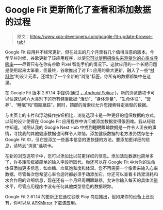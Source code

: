 # Google Fit 更新简化了查看和添加数据的过程

> 原文：<https://www.xda-developers.com/google-fit-update-browse-tab/>

Google Fit 应用并不经常更新，但在过去的几个月里有几个值得注意的版本。今年早些时候，谷歌更新了该应用程序，以便[它可以使用摄像头来测量你的心率或呼吸率](https://www.xda-developers.com/google-fit-heart-rate-respiratory-health-pixel-phones/)——尽管只有在你有谷歌 Pixel 智能手机的情况下。这款应用的一个长期问题是使用起来太笨重，但最终，谷歌推出了对 Fit 应用的重大更新，融入了一些“[材料你](https://www.xda-developers.com/material-you/)”的设计元素，还增加了一个全新的“浏览”标签，你所有的数据都集中在这里。

在 Google Fit 版本 2.61.14 中提供(通过 [*、Android Police*](https://www.androidpolice.com/2021/07/29/google-fits-health-data-is-now-more-beautiful-and-more-functional-apk-download/) )，新的浏览选项卡可以快速访问六大类别下的所有健康数据:“活动”、“身体测量”、“生命体征”、“营养”、“睡眠”和“周期跟踪”。同时，顶部的搜索栏允许您搜索特定类型的数据。

与主页上的卡片和浮动操作按钮相比，浏览选项卡是一种更好的组织数据的方式。以前的设计使得在 Google Fit 应用程序中访问或添加数据变得很困难。我从经验中知道，试图从我的 Google Nest Hub 中找到睡眠跟踪数据是一件令人沮丧的事情，寻找我的其他健康数据也同样令人烦恼。添加健康数据的老方法仍然存在于 Google Fit 中，但它是添加一些基本信息的更快捷的方法。要添加更详细的信息，请转到“浏览”选项卡。

在新的浏览选项卡中，您可以添加比以前更详细的信息。添加活动数据也简单多了，许多矩形框被简单的输入字段所取代。你还可以在 Google Fit 中为你的生命体征添加更多信息，如血糖、血氧饱和度和体温。您不再需要一个像素来输入心率数据，尽管每次您希望心率合适时都必须手动添加它。你还可以查看卡路里消耗和水合作用的详细信息，现在还有一个月经周期跟踪器，允许你输入每天的具体流量水平，尽管应用程序中没有任何其他类型信息的数据跟踪。

Google Fit 2.61.14 的更新正在通过谷歌 Play 商店推出，但如果你的设备上还没有，你可以从 [APKMirror](https://www.apkmirror.com/apk/google-inc/fit/fit-2-61-14-release/) 下载该应用。